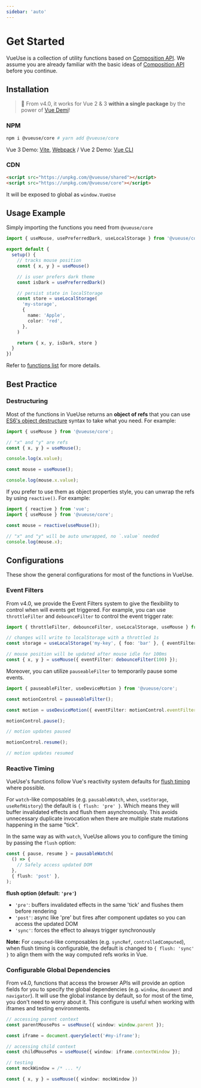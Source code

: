 ```yaml
---
sidebar: 'auto'
---
```


# Get Started

VueUse is a collection of utility functions based on [Composition API](https://v3.vuejs.org/guide/composition-api-introduction.html). We assume you are already familiar with the basic ideas of [Composition API](https://v3.vuejs.org/guide/composition-api-introduction.html) before you continue.

## Installation

> 🎩 From v4.0, it works for Vue 2 & 3 **within a single package** by the power of [Vue Demi](https://github.com/antfu/vue-demi)!

### NPM

```bash
npm i @vueuse/core # yarn add @vueuse/core
```

Vue 3 Demo: [Vite](https://github.com/antfu/vite-vueuse-starter), [Webpack](https://github.com/vueuse/vueuse-next-example) / Vue 2 Demo: [Vue CLI](https://github.com/vueuse/vueuse-vue2-example)

### CDN

```html
<script src="https://unpkg.com/@vueuse/shared"></script>
<script src="https://unpkg.com/@vueuse/core"></script>
```

It will be exposed to global as `window.VueUse`

## Usage Example

Simply importing the functions you need from `@vueuse/core`

```ts
import { useMouse, usePreferredDark, useLocalStorage } from '@vueuse/core'

export default {
  setup() {
    // tracks mouse position
    const { x, y } = useMouse()

    // is user prefers dark theme
    const isDark = usePreferredDark()

    // persist state in localStorage
    const store = useLocalStorage(
      'my-storage',
      {
        name: 'Apple',
        color: 'red',
      },
    )

    return { x, y, isDark, store }
  }
})
```

Refer to [functions list](./functions) for more details.

## Best Practice

### Destructuring

Most of the functions in VueUse returns an **object of refs** that you can use [ES6's object destructure](https://developer.mozilla.org/en-US/docs/Web/JavaScript/Reference/Operators/Destructuring_assignment) syntax to take what you need. For example:

```ts
import { useMouse } from '@vueuse/core';

// "x" and "y" are refs
const { x, y } = useMouse();

console.log(x.value);

const mouse = useMouse();

console.log(mouse.x.value);
```

If you prefer to use them as object properties style, you can unwrap the refs by using `reactive()`. For example:

```ts
import { reactive } from 'vue';
import { useMouse } from '@vueuse/core';

const mouse = reactive(useMouse());

// "x" and "y" will be auto unwrapped, no `.value` needed
console.log(mouse.x);
```

## Configurations

These show the general configurations for most of the functions in VueUse.

### Event Filters

From v4.0, we provide the Event Filters system to give the flexibility to control when will events get triggered. For example, you can use `throttleFilter` and `debounceFilter` to control the event trigger rate:

```ts
import { throttleFilter, debounceFilter, useLocalStorage, useMouse } from '@vueuse/core';

// changes will write to localStorage with a throttled 1s
const storage = useLocalStorage('my-key', { foo: 'bar' }, { eventFilter: throttleFilter(1000) });

// mouse position will be updated after mouse idle for 100ms
const { x, y } = useMouse({ eventFilter: debounceFilter(100) });
```

Moreover, you can utilize `pauseableFilter` to temporarily pause some events.

```ts
import { pauseableFilter, useDeviceMotion } from '@vueuse/core';

const motionControl = pauseableFilter();

const motion = useDeviceMotion({ eventFilter: motionControl.eventFilter });

motionControl.pause();

// motion updates paused

motionControl.resume();

// motion updates resumed
```

### Reactive Timing

VueUse's functions follow Vue's reactivity system defaults for [flush timing](https://v3.vuejs.org/guide/reactivity-computed-watchers.html#effect-flush-timing) where possible.

For `watch`-like composables (e.g. `pausableWatch`, `when`, `useStorage`, `useRefHistory`) the default is `{ flush: 'pre' }`. Which means they will buffer invalidated effects and flush them asynchronously. This avoids unnecessary duplicate invocation when there are multiple state mutations happening in the same "tick".

In the same way as with `watch`, VueUse allows you to configure the timing by passing the `flush` option:

```ts
const { pause, resume } = pausableWatch(
  () => {
    // Safely access updated DOM
  },
  { flush: 'post' },
);
```

**flush option (default: `'pre'`)**

- `'pre'`: buffers invalidated effects in the same 'tick' and flushes them before rendering
- `'post'`: async like 'pre' but fires after component updates so you can access the updated DOM
- `'sync'`: forces the effect to always trigger synchronously

**Note:** For `computed`-like composables (e.g. `syncRef`, `controlledComputed`), when flush timing is configurable, the default is changed to `{ flush: 'sync' }` to align them with the way computed refs works in Vue.

### Configurable Global Dependencies

From v4.0, functions that access the browser APIs will provide an option fields for you to specify the global dependencies (e.g. `window`, `document` and `navigator`). It will use the global instance by default, so for most of the time, you don't need to worry about it. This configure is useful when working with iframes and testing environments.

```ts
// accessing parent context
const parentMousePos = useMouse({ window: window.parent });

const iframe = document.querySelect('#my-iframe');

// accessing child context
const childMousePos = useMouse({ window: iframe.contextWindow });
```

```ts
// testing
const mockWindow = /* ... */

const { x, y } = useMouse({ window: mockWindow })
```
